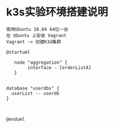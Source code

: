 # k3s实验环境搭建说明
```
使用Ubuntu 18.04 64位一台
在 Ubuntu 上安装 Vagrant
Vagrant -> 创建K3d集群

```
``` plantuml 
@startuml

   node "aggregation" {
        interface - [orderListA] 
   }
   
  
database "userdbs" {
  userList -- userdb   
}



@enduml
```